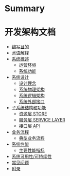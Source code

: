 # Summary

# 开发架构文档
* [编写目的](Purpose/Purpose.md)
* [术语解释](Term/Term.md)
* [系统概述]()
    * [运营环境](Overview/OperatingEnvironment.md)
    * [系统功能](Overview/SystemFunctions.md)
* [系统设计]()
    * [设计理念](Design/DesignConcept.md)
    * [系统物理架构](Design/SystemPhysicalArchitecture.md)
    * [系统逻辑架构](Design/SystemLogicArchitecture.md)
    * [系统外部接口](Design/SystemExternalInterface.md)
* [子系统结构和功能]()
    * [资源层 STORE](Function/Store.md)
    * [服务层 SERVICE LAYER](Function/ServiceLayer.md)
    * [接口层 API](Function/Api.md)
* [业务流程]()
    * [典型业务流程](UserCase/TypicalBusinessProcess.md)
* [系统性能]()
    * [主要性能指标](Performance/MainPerformanceIndicators.md)
* [系统可用性/可持续性](Reliability/SystemAvailability.md)
* [常见问题](FAQ/FAQ.md)
* [附录](Appendix/Appendix.md)